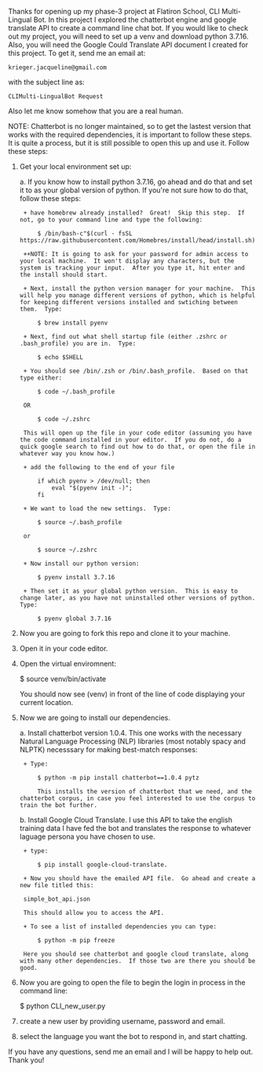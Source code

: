 Thanks for opening up my phase-3 project at Flatiron School, CLI Multi-Lingual Bot.  In this project I explored the chatterbot engine and google translate API to create a command line chat bot.  If you would like to check out my project, you will need to set up a venv and download python 3.7.16.  Also, you will need the Google Could Translate API document I created for this project.  To get it, send me an email at:

    krieger.jacqueline@gmail.com

with the subject line as:

    CLIMulti-LingualBot Request

Also let me know somehow that you are a real human.

NOTE: Chatterbot is no longer maintained, so to get the lastest version that works with the required dependencies, it is important to follow these steps.  It is quite a process, but it is still possible to open this up and use it.  Follow these steps:

1. Get your local environment set up:

    a. If you know how to install python 3.7.16, go ahead and do that and set it to as your global version of python.  If you're not sure how to do that, follow these steps:

        + have homebrew already installed?  Great!  Skip this step.  If not, go to your command line and type the following:

            $ /bin/bash-c"$(curl - fsSL https://raw.githubusercontent.com/Homebres/install/head/install.sh)

        ++NOTE: It is going to ask for your password for admin access to your local machine.  It won't display any characters, but the system is tracking your input.  After you type it, hit enter and the install should start. 

        + Next, install the python version manager for your machine.  This will help you manage different versions of python, which is helpful for keeping different versions installed and swtiching between them.  Type:

            $ brew install pyenv

        + Next, find out what shell startup file (either .zshrc or .bash_profile) you are in.  Type: 

            $ echo $SHELL

        + You should see /bin/.zsh or /bin/.bash_profile.  Based on that type either:

            $ code ~/.bash_profile

        OR

            $ code ~/.zshrc

        This will open up the file in your code editor (assuming you have the code command installed in your editor.  If you do not, do a quick google search to find out how to do that, or open the file in whatever way you know how.)

        + add the following to the end of your file 

            if which pyenv > /dev/null; then 
                eval "$(pyenv init -)";
            fi

        + We want to load the new settings.  Type:

            $ source ~/.bash_profile
        
        or

            $ source ~/.zshrc
        
        + Now install our python version:

            $ pyenv install 3.7.16

        + Then set it as your global python version.  This is easy to change later, as you have not uninstalled other versions of python.  Type:

            $ pyenv global 3.7.16

2. Now you are going to fork this repo and clone it to your machine.  

2. Open it in your code editor.

3. Open the virtual enviromnent: 

    $ source venv/bin/activate

    You should now see (venv) in front of the line of code displaying your current location. 

4. Now we are going to install our dependencies.

    a. Install chatterbot version 1.0.4.  This one works with the necessary Natural Language Processing (NLP) libraries (most notably spacy and NLPTK) necesssary for making best-match responses:

        + Type:

            $ python -m pip install chatterbot==1.0.4 pytz

            This installs the version of chatterbot that we need, and the chatterbot corpus, in case you feel interested to use the corpus to train the bot further. 

    b. Install Google Cloud Translate.  I use this API to take the english training data I have fed the bot and translates the response to whatever laguage persona you have chosen to use. 

        + type:

            $ pip install google-cloud-translate.  
        
        + Now you should have the emailed API file.  Go ahead and create a new file titled this:  
        
        simple_bot_api.json 
        
        This should allow you to access the API.  

        + To see a list of installed dependencies you can type:

            $ python -m pip freeze
        
        Here you should see chatterbot and google cloud translate, along with many other dependencies.  If those two are there you should be good.

5. Now you are going to open the file to begin the login in process in the command line:

    $ python CLI_new_user.py

5. create a new user by providing username, password and email.

6. select the language you want the bot to respond in, and start chatting.  

If you have any questions, send me an email and I will be happy to help out.  Thank you!